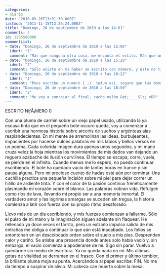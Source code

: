 ```yaml
---
categories:
- diario
date: "2010-09-26T13:01:30.000Z"
lastmod: "2011-11-15T13:26:24.000Z"
title: "Domingo, 26 de septiembre de 2010 a las 14:01"
comments: 4
id: 1285506090
commentList:
- date: "Domingo, 26 de septiembre de 2010 a las 15:08"
  ident: "1"
  comment: "Más que ninguna otra cosa, me encanta el estilo. Más que una historia estás transmitiendo sensaciones e ideas. Las descripciones hilan metáforas una tras otra creando un ambiente precioso.  \nEspero encontrar más entradas que empiecen por ESCRITO NíƒÅ¡MERO ..."
- date: "Domingo, 26 de septiembre de 2010 a las 15:20"
  ident: "2"
  comment: "Sólo existe en mi haber un escrito con número, y éste no tiene valor por sí mismo (el número xD). El resto de cosas tiene títulos diferentes. A ver si subo algo más tierno y romántico... ^^u"
- date: "Domingo, 26 de septiembre de 2010 a las 18:22"
  ident: "1"
  comment: "Pues escribe un numero 1 ;)  \nAun asi, seguro que tus demas escritos tambien estan muy bien"
- date: "Domingo, 26 de septiembre de 2010 a las 18:59"
  ident: "2"
  comment: "Me voy a sonrojar al final, cacho melón &gt;____&lt; xDD"
---
```


ESCRITO NíƒÅ¡MERO 0  
  
Con una pluma de carmín sobre un viejo papel usado, utilizando la ya escasa tinta que en el pequeño bote oscuro queda, voy a comenzar a escribir una hermosa historia sobre arcoiris de sueños y argénteas alas resplandecientes. En mi mente se arremolinan las ideas, burbujeantes, impacientes por hacerse dulces palabras en mis labios y bellos versos en un poema. Cada colorida imagen dura apenas unos segundos, y mi mano cruza veloz la hoja mientras los movimientos de mis dedos van dejando un reguero azabache de ilusión curvilínea. El tiempo se escapa, corre, vuela, se pierde en el infinito. Cuando menos me lo espero, no puedo continuar escribiendo. El bote ha quedado vacío de tantas horas en trance y sin pausa alguna. Pero mi precioso cuento de hadas está aún por terminar. Una cuchilla practica una pequeña incisión sobre mi piel para dejar correr un hilillo de ardiente tinta. Y con el color de la pasión continúo frenéticamente plasmando mi corazón sobre el blanco. Las palabras cobran vida. Refulgen como ríos de lava, llevando mi propio ser a una memoria inmortal. El verdadero amor y las lágrimas amargas se suceden sin tregua, la historia comienza a latir con fuerza con su propio ritmo desaforado.  
  
Llevo más de un día escribiendo, y mis fuerzas comienzan a fallarme. Sólo el pulso de mi mano y la imaginación siguen adelante sin flaquear. He rellenado ya doce veces el tarrito, pero un extraño impulso salido de mis entrañas me obliga a continuar lo que aún está inacabado. Los folios se amontonan en un descolocado orden sobre el suelo a mis pies. Desprenden calor y cariño. Se atisba una presencia donde antes solo había vacío y, sin embargo, el vacío comienza a apoderarse de mí. Sigo sin parar. Vuelvo a quedarme sin medio de escritura. Ya no queda nada en mí. Mis últimas gotas de vitalidad se derraman en el frasco. Con el primer y último temblor, la brillante pluma moja su punta. Acercándola al papel escribe: FIN. No me da tiempo a suspirar de alivio. Mi cabeza cae muerta sobre la mesa.